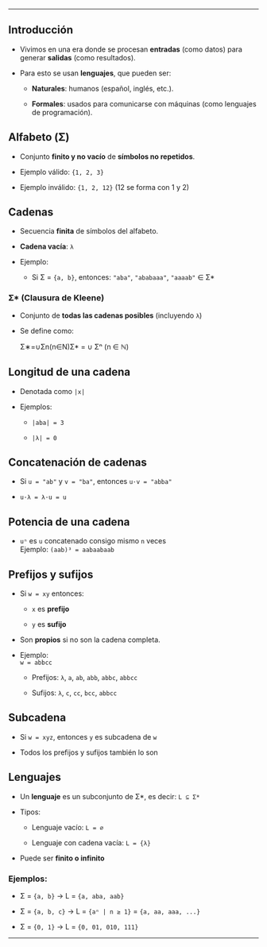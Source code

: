 -- -
## Introducción

- Vivimos en una era donde se procesan **entradas** (como datos) para generar **salidas** (como resultados).
    
- Para esto se usan **lenguajes**, que pueden ser:
    
    - **Naturales**: humanos (español, inglés, etc.).
        
    - **Formales**: usados para comunicarse con máquinas (como lenguajes de programación).
        

## Alfabeto (Σ)

- Conjunto **finito y no vacío** de **símbolos no repetidos**.
    
- Ejemplo válido: `{1, 2, 3}`
    
- Ejemplo inválido: `{1, 2, 12}` (12 se forma con 1 y 2)
    

## Cadenas

- Secuencia **finita** de símbolos del alfabeto.
    
- **Cadena vacía**: `λ`
    
- Ejemplo:
    
    - Si Σ = `{a, b}`, entonces: `"aba"`, `"ababaaa"`, `"aaaab"` ∈ Σ*
        

### Σ* (Clausura de Kleene)

- Conjunto de **todas las cadenas posibles** (incluyendo `λ`)
    
- Se define como:
    
    Σ∗=∪Σn(n∈N)Σ* = ∪ Σⁿ (n ∈ ℕ)

## Longitud de una cadena

- Denotada como `|x|`
    
- Ejemplos:
    
    - `|aba| = 3`
        
    - `|λ| = 0`
        

## Concatenación de cadenas

- Si `u = "ab"` y `v = "ba"`, entonces `u·v = "abba"`
    
- `u·λ = λ·u = u`
    

## Potencia de una cadena

- `uⁿ` es `u` concatenado consigo mismo `n` veces  
    Ejemplo: `(aab)³ = aabaabaab`
    

## Prefijos y sufijos

- Si `w = xy` entonces:
    
    - `x` es **prefijo**
        
    - `y` es **sufijo**
        
- Son **propios** si no son la cadena completa.
    
- Ejemplo:  
    `w = abbcc`
    
    - Prefijos: `λ`, `a`, `ab`, `abb`, `abbc`, `abbcc`
        
    - Sufijos: `λ`, `c`, `cc`, `bcc`, `abbcc`
        

## Subcadena

- Si `w = xyz`, entonces `y` es subcadena de `w`
    
- Todos los prefijos y sufijos también lo son
    

## Lenguajes

- Un **lenguaje** es un subconjunto de Σ*, es decir: `L ⊆ Σ*`
    
- Tipos:
    
    - Lenguaje vacío: `L = ∅`
        
    - Lenguaje con cadena vacía: `L = {λ}`
        
- Puede ser **finito o infinito**
    

### Ejemplos:

- Σ = `{a, b}` → L = `{a, aba, aab}`
    
- Σ = `{a, b, c}` → L = `{aⁿ | n ≥ 1}` = `{a, aa, aaa, ...}`
    
- Σ = `{0, 1}` → L = `{0, 01, 010, 111}`
    

---

